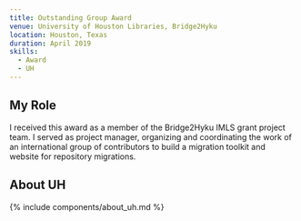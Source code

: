 ```yaml
---
title: Outstanding Group Award
venue: University of Houston Libraries, Bridge2Hyku
location: Houston, Texas
duration: April 2019
skills:
  - Award
  - UH
---
```


My Role
-------

I received this award as a member of the Bridge2Hyku IMLS grant project team. I served as project manager, organizing and coordinating the work of an international group of contributors to build a migration toolkit and website for repository migrations.

About UH
----------

{% include components/about_uh.md %}
